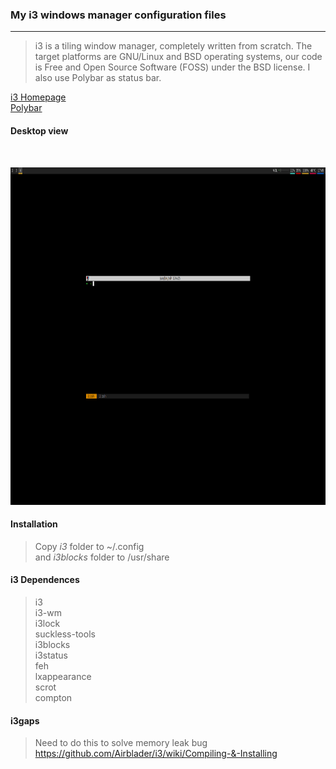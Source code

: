 ### __My i3 windows manager configuration files__
___
> i3 is a tiling window manager, completely written from scratch. The target platforms are GNU/Linux and BSD operating systems, our code is Free and Open Source Software (FOSS) under the BSD license.
I also use Polybar as status bar.<br>

[i3 Homepage](https://i3wm.org/ "i3 Homepage") <br>
[Polybar](https://github.com/jaagr/polybar "Polybar")

#### Desktop view
<br/>
<p>
    <img src="/Screenshots/desktop_ss.png" width="960" height="540" />
</p>

#### Installation

>Copy *i3* folder to ~/.config <br />
and *i3blocks* folder to /usr/share <br />

#### i3 Dependences
> i3 <br />
i3-wm <br />
i3lock <br />
suckless-tools <br />
i3blocks <br />
i3status <br />
feh <br />
lxappearance <br />
scrot <br />
compton <br />

#### i3gaps <br />
>Need to do this to solve memory leak bug <br>
https://github.com/Airblader/i3/wiki/Compiling-&-Installing <br>
